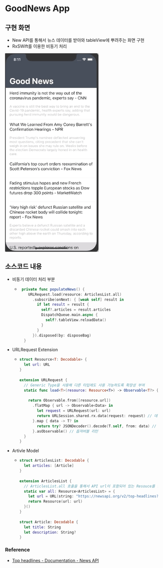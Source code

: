 # GoodNews App

## 구현 화면

- New API를 통해서 뉴스 데이터를 받아와 tableView에 뿌려주는 화면 구현
- RxSWift를 이용한 비동기 처리 

![GoodNewsApp](../image/GoodNewsApp.gif)



## 소스코드 내용

- 비동기 데이터 처리 부분

  - ```swift
     private func populateNews() { 
        URLRequest.load(resource: ArticlesList.all)
          .subscribe(onNext: { [weak self] result in
            if let result = result {
              self?.articles = result.articles
              DispatchQueue.main.async {
                self?.tableView.reloadData()
              }
            }
          }).disposed(by: disposeBag)
      }
    ```

- URLRequest Extension

  - ```swift
    struct Resource<T: Decodable> {
      let url: URL
    }
    
    extension URLRequest {
      // Generic Type을 사용해 다른 타입에도 사용 가능하도록 확장성 부여
      static func load<T>(resource: Resource<T>) -> Observable<T?> {
        
        return Observable.from([resource.url])
          .flatMap { url -> Observable<Data> in
            let request = URLRequest(url: url)
            return URLSession.shared.rx.data(request: request) // 데이터 다운로드
          }.map { data -> T? in
            return try? JSONDecoder().decode(T.self, from: data) // 데이터 디코딩
          }.asObservable() // 옵져버블 리턴
      }
    }
    ```

- Artivle Model

  - ```swift
    struct ArticlesList: Decodable {
      let articles: [Article]
    }
    
    extension ArticlesList {
      // ArticlesList.all 호출을 통해서 API url이 포함되어 있는 Resouce를 받음
      static var all: Resource<ArticlesList> = {
        let url = URL(string: "https://newsapi.org/v2/top-headlines?country=us&apiKey=`mykey`")!
        return Resource(url: url)
      }()
    }
    
    struct Article: Decodable {
      let title: String
      let description: String?
    }
    ```

### Reference

-  [Top headlines - Documentation - News API](https://newsapi.org/docs/endpoints/top-headlines) 